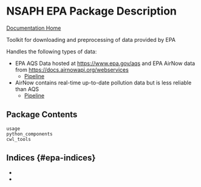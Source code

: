 # NSAPH EPA Package Description

[Documentation Home](https://nsaph-data-platform.github.io/nsaph-platform-docs/home.html)

Toolkit for downloading and preprocessing of data provided by EPA

Handles the following types of data: 

* EPA AQS Data hosted at https://www.epa.gov/aqs and EPA AirNow data 
  from https://docs.airnowapi.org/webservices
    * [Pipeline](pipeline/aqs)
* AirNow contains real-time up-to-date pollution data but is less reliable
  than AQS
    * [Pipeline](pipeline/airnow)

## Package Contents

```{toctree}
usage
python_components
cwl_tools
```

## Indices {#epa-indices}

* [](genindex)
* [](modindex)
